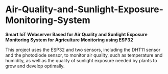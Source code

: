 # Air-Quality-and-Sunlight-Exposure-Monitoring-System
<b> Smart IoT Webserver Based for Air Quality and Sunlight Exposure Monitoring System for Agriculture Monitoring using ESP32 </b>

This project uses the ESP32 and two sensors, including the DHT11 sensor and the photodiode sensor, to monitor air quality, such as temperature and humidity, as well as the quality of sunlight exposure needed by plants to grow and develop optimally.
